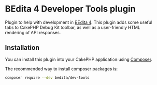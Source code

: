 # BEdita 4 Developer Tools plugin 

Plugin to help with development in [BEdita 4](http://www.bedita.com).
This plugin adds some useful tabs to CakePHP Debug Kit toolbar, as well as a user-friendly
HTML rendering of API responses.

## Installation

You can install this plugin into your CakePHP application using [Composer](http://getcomposer.org).

The recommended way to install composer packages is:

```bash
composer require --dev bedita/dev-tools
```
